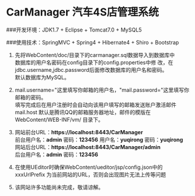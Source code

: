 ﻿# CarManager 汽车4S店管理系统

###开发环境：JDK1.7 + Eclipse + Tomcat7.0 + MySQL5

###使用技术：SpringMVC + Spring4 + Hibernate4 + Shiro + Bootstrap

1. 先将WebContent/doc/目录下的carmanager.sql数据导入到数据库中  
数据库的用户名密码在config目录下的config.properties中修  改，在jdbc.username,jdbc.password后面修改数据库的用户名和密码。  
默认数据库为MySQL。
     
2. mail.username="这里填写你邮箱的用户名，"mail.password="这里填写你邮箱的密码。  
填写完成后在用户注册时会自动向该用户填写的邮箱发送账户激活邮件  
mail.host 默认是腾讯QQ的邮箱服务器地址，邮件的模版在 WebContent/WEB-INF/vm/ 目录下。
     
3. 网站前台URL：**https://localhost:8443/CarManager**  
前台用户名：**admin**  密码：**123456**  用户名：**yuqirong**  密码：**yuqirong**  
网站后台URL：**https://localhost:8443/CarManager/admin**  
后台用户名：**admin**  密码：**123456**
     
4. 在使用UEditor时确保WebContent/ueditor/jsp/config.json中的 xxxUrlPrefix 为当前网站的URL，否则会出现图片无法上传等问题
     
5. 该网站许多功能尚未完成，敬请谅解。